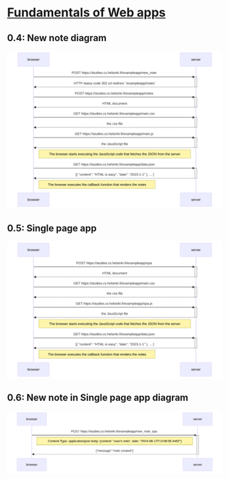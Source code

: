 # [Fundamentals of Web apps](https://fullstackopen.com/en/part0/fundamentals_of_web_apps)

## 0.4: New note diagram

![diagram](./Readme-1.svg)

## 0.5: Single page app

![diagram](./Readme-2.svg)

## 0.6: New note in Single page app diagram

![diagram](./Readme-3.svg)
